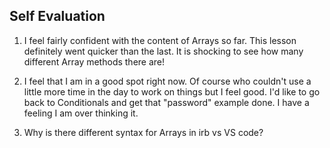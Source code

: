 ## Self Evaluation

1. I feel fairly confident with the content of Arrays so far. This lesson definitely went quicker than the last. It is shocking to see how many different Array methods there are!

2. I feel that I am in a good spot right now. Of course who couldn't use a little more time in the day to work on things but I feel good. I'd like to go back to Conditionals and get that "password" example done. I have a feeling I am over thinking it.

3. Why is there different syntax for Arrays in irb vs VS code?
